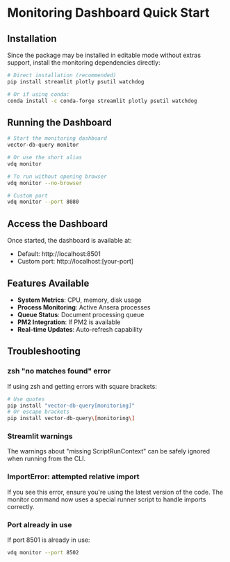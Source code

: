 # Monitoring Dashboard Quick Start

## Installation

Since the package may be installed in editable mode without extras support, install the monitoring dependencies directly:

```bash
# Direct installation (recommended)
pip install streamlit plotly psutil watchdog

# Or if using conda:
conda install -c conda-forge streamlit plotly psutil watchdog
```

## Running the Dashboard

```bash
# Start the monitoring dashboard
vector-db-query monitor

# Or use the short alias
vdq monitor

# To run without opening browser
vdq monitor --no-browser

# Custom port
vdq monitor --port 8080
```

## Access the Dashboard

Once started, the dashboard is available at:
- Default: http://localhost:8501
- Custom port: http://localhost:[your-port]

## Features Available

- **System Metrics**: CPU, memory, disk usage
- **Process Monitoring**: Active Ansera processes
- **Queue Status**: Document processing queue
- **PM2 Integration**: If PM2 is available
- **Real-time Updates**: Auto-refresh capability

## Troubleshooting

### zsh "no matches found" error
If using zsh and getting errors with square brackets:
```bash
# Use quotes
pip install "vector-db-query[monitoring]"
# Or escape brackets
pip install vector-db-query\[monitoring\]
```

### Streamlit warnings
The warnings about "missing ScriptRunContext" can be safely ignored when running from the CLI.

### ImportError: attempted relative import
If you see this error, ensure you're using the latest version of the code. The monitor command now uses a special runner script to handle imports correctly.

### Port already in use
If port 8501 is already in use:
```bash
vdq monitor --port 8502
```